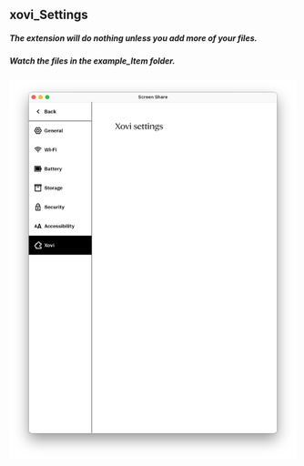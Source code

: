 ## xovi_Settings

##### The extension will do nothing unless you add more of your files.
##### Watch the files in the example_Item folder.

![Logo](https://github.com/PepikVaio/reMarkable_Xovi_Extensions/blob/main/xovi_Settings/.pictures/xovi_Settings.png?raw=true)


